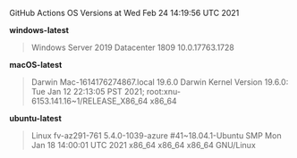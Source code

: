 GitHub Actions OS Versions at Wed Feb 24 14:19:56 UTC 2021

**windows-latest**
> Windows Server 2019 Datacenter 1809           10.0.17763.1728

**macOS-latest**
> Darwin Mac-1614176274867.local 19.6.0 Darwin Kernel Version 19.6.0: Tue Jan 12 22:13:05 PST 2021; root:xnu-6153.141.16~1/RELEASE_X86_64 x86_64

**ubuntu-latest**
> Linux fv-az291-761 5.4.0-1039-azure #41~18.04.1-Ubuntu SMP Mon Jan 18 14:00:01 UTC 2021 x86_64 x86_64 x86_64 GNU/Linux

